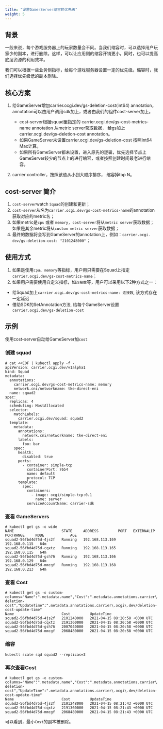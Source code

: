 ```yaml
---
title: "设置GamerServer缩容的优先级"
weight: 5
---
```


## 背景

一般来说，每个游戏服务器上的玩家数量会不同。当我们缩容时，可以选择用户玩家少的副本，进行删除。这样，可以让应用侧的缩容开销更小，同时，也可以提高底层资源的利用效率。

我们可以根据一些业务侧指标，给每个游戏服务器设置一定的优先级。缩容时，我们选择优先级低的副本删除。

## 核心方案 

1. 给GameServer增加carrier.ocgi.dev/gs-deletion-cost(int64) annotation， annotation可以由用户调用sdk加上，或者由我们的组件cost-server加上。
   - cost-server根据squad里指定的 carrier.ocgi.dev/gs-cost-metrics-name annotation 从metric server获取数据， 给gs加上carrier.ocgi.dev/gs-deletion-cost annotation。
   - 如果GameServer未设置carrier.ocgi.dev/gs-deletion-cost 按照Int64 Max计算。
   - 如果所有GameServer都未设置，进入原先的逻辑，优先选择节点上GameServer较少的节点上的进行缩容，或者按照创建时间最老进行缩容。

2. carrier controller，按照该值从小到大顺序排序， 缩容掉top N。

## cost-server 简介

1. `cost-server`watch `Squad`的创建和更新；
2. `cost-server`从名为`carrier.ocgi.dev/gs-cost-metrics-name`的annotation获取对应的metric名；
3. 如果metric是`cpu` 或者 `memory`，`cost-server`将从`metric server`获取数据；如果是其余metric将从`custom metric server`获取数据；
4. 最终的数据将会写到GameServer的annotation上，例如：`carrier.ocgi. dev/gs-deletion-cost: "2101248000"`；

## 使用方式

1. 如果是使用`cpu`、`memory`等指标，用户用只需要在Squad上指定`carrier.ocgi.dev/gs-cost-metrics-name`；
2. 如果用户需要使用自定义指标，如`连接数`等，用户可以采用以下2种方式之一：
- 给Squad加上`carrier.ocgi.dev/gs-cost-metrics-name: 连接数`, 该方式存在一定延迟
- 借助SDK的SetAnnotation方法, 给每个GameServer设置`carrier.ocgi.dev/gs-deletion-cost`

## 示例

使用cost-server自动给GameServer加`cost`

### 创建 squad

```shell
# cat <<EOF | kubectl apply -f -
apiVersion: carrier.ocgi.dev/v1alpha1
kind: Squad
metadata:
  annotations:
    carrier.ocgi.dev/gs-cost-metrics-name: memory
    network.cni/networkname: tke-direct-eni
  name: squad2
spec:
  replicas: 4
  scheduling: MostAllocated
  selector:
    matchLabels:
      carrier.ocgi.dev/squad: squad2
  template:
    metadata:
      annotations:
        network.cni/networkname: tke-direct-eni
      labels:
        foo: bar
    spec:
      health:
        disabled: true
      ports:
        - container: simple-tcp
          containerPort: 7654
          name: default
          protocol: TCP
      template:
        spec:
          containers:
            - image: ocgi/simple-tcp:0.1
              name: server
          serviceAccountName: carrier-sdk
```

### 查看 GameServers

```shell
# kubectl get gs -o wide
NAME                      STATE     ADDRESS         PORT   EXTERNALIP   PORTRANGE     NODE            AGE
squad2-56fbd4d75d-4js2f   Running   192.168.113.169                                   192.168.0.115   64m
squad2-56fbd4d75d-cqxtz   Running   192.168.113.165                                   192.168.0.115   64m
squad2-56fbd4d75d-gsh76   Running   192.168.113.166                                   192.168.0.129   64m
squad2-56fbd4d75d-mmcgf   Running   192.168.113.168                                   192.168.0.213   64m
```

### 查看 Cost

```shell
# kubectl get gs -o custom-columns="Name":".metadata.name","Cost":".metadata.annotations.carrier\.ocgi\.dev/gs-deletion-cost","UpdateTime":".metadata.annotations.carrier\.ocgi\.dev/deletion-cost-update-time"
Name                      Cost         UpdateTime
squad2-56fbd4d75d-4js2f   2101248000   2021-04-15 08:20:58 +0000 UTC
squad2-56fbd4d75d-cqxtz   2191360000   2021-04-15 08:20:58 +0000 UTC
squad2-56fbd4d75d-gsh76   2007040000   2021-04-15 08:20:58 +0000 UTC
squad2-56fbd4d75d-mmcgf   2068480000   2021-04-15 08:20:58 +0000 UTC
```

### 缩容

```shell
kubectl scale sqd squad2 --replicas=3
```

### 再次查看Cost

```shell
# kubectl get gs -o custom-columns="Name":".metadata.name","Cost":".metadata.annotations.carrier\.ocgi\.dev/gs-deletion-cost","UpdateTime":".metadata.annotations.carrier\.ocgi\.dev/deletion-cost-update-time"
Name                      Cost         UpdateTime
squad2-56fbd4d75d-4js2f   2101248000   2021-04-15 08:21:43 +0000 UTC
squad2-56fbd4d75d-cqxtz   2191360000   2021-04-15 08:21:43 +0000 UTC
squad2-56fbd4d75d-mmcgf   2068480000   2021-04-15 08:21:43 +0000 UTC
```

可以看到，最小`Cost`的副本被删除。
